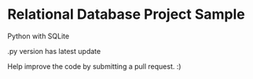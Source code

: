 # Relational Database Project Sample

Python with SQLite

.py version has latest update

Help improve the code by submitting a pull request. :)
